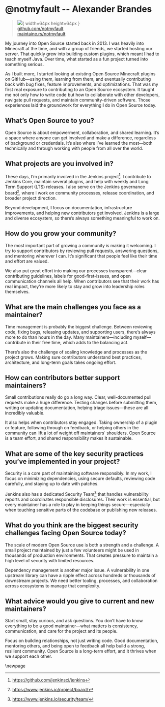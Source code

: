 # @notmyfault -- Alexander Brandes

> ![](https://github.com/notmyfault.png){ width=64px height=64px }  
> [github.com/notmyfault](https://github.com/notmyfault)  
> [maintaine.rs/notmyfault](https://maintaine.rs/notmyfault)

My journey into Open Source started back in 2013. I was heavily into Minecraft at the time, and with a group of friends, we started hosting our server. That quickly grew into building custom plugins, which meant I had to teach myself Java. Over time, what started as a fun project turned into something serious.

As I built more, I started looking at existing Open Source Minecraft plugins on GitHub—using them, learning from them, and eventually contributing back with bug fixes, feature improvements, and optimizations. That was my first real exposure to contributing to an Open Source ecosystem. It taught me not only how to write code but how to collaborate with other developers, navigate pull requests, and maintain community-driven software. Those experiences laid the groundwork for everything I do in Open Source today.

## **What’s Open Source to you?**

Open Source is about empowerment, collaboration, and shared learning. It’s a space where anyone can get involved and make a difference, regardless of background or credentials. It’s also where I’ve learned the most—both technically and through working with people from all over the world.

## **What projects are you involved in?**

These days, I’m primarily involved in the Jenkins project[^95]. I contribute to Jenkins Core, maintain several plugins, and help with weekly and Long Term Support (LTS) releases. I also serve on the Jenkins governance board[^96], where I work on community processes, release coordination, and broader project direction.

Beyond development, I focus on documentation, infrastructure improvements, and helping new contributors get involved. Jenkins is a large and diverse ecosystem, so there’s always something meaningful to work on.

## **How do you grow your community?**

The most important part of growing a community is making it welcoming. I try to support contributors by reviewing pull requests, answering questions, and mentoring wherever I can. It’s significant that people feel like their time and effort are valued.

We also put great effort into making our processes transparent—clear contributing guidelines, labels for good-first-issues, and open communication channels all help. When contributors see that their work has real impact, they’re more likely to stay and grow into leadership roles themselves.

## **What are the main challenges you face as a maintainer?**

Time management is probably the biggest challenge. Between reviewing code, fixing bugs, releasing updates, and supporting users, there’s always more to do than hours in the day. Many maintainers—including myself—contribute in their free time, which adds to the balancing act.

There’s also the challenge of scaling knowledge and processes as the project grows. Making sure contributors understand best practices, architecture, and long-term goals takes ongoing effort.

## **How can contributors better support maintainers?**

Small contributions really do go a long way. Clear, well-documented pull requests make a huge difference. Testing changes before submitting them, writing or updating documentation, helping triage issues—these are all incredibly valuable.

It also helps when contributors stay engaged. Taking ownership of a plugin or feature, following through on feedback, or helping others in the community can lift a lot of weight off maintainers' shoulders. Open Source is a team effort, and shared responsibility makes it sustainable.

## **What are some of the key security practices you’ve implemented in your project?**

Security is a core part of maintaining software responsibly. In my work, I focus on minimizing dependencies, using secure defaults, reviewing code carefully, and staying up to date with patches.

Jenkins also has a dedicated Security Team[^97] that handles vulnerability reports and coordinates responsible disclosures. Their work is essential, but every maintainer has a role to play in keeping things secure—especially when touching sensitive parts of the codebase or publishing new releases.

## **What do you think are the biggest security challenges facing Open Source today?**

The scale of modern Open Source use is both a strength and a challenge. A small project maintained by just a few volunteers might be used in thousands of production environments. That creates pressure to maintain a high level of security with limited resources.

Dependency management is another major issue. A vulnerability in one upstream library can have a ripple effect across hundreds or thousands of downstream projects. We need better tooling, processes, and collaboration across ecosystems to manage that complexity.

## **What advice would you give to current and new maintainers?**

Start small, stay curious, and ask questions. You don’t have to know everything to be a good maintainer—what matters is consistency, communication, and care for the project and its people.

Focus on building relationships, not just writing code. Good documentation, mentoring others, and being open to feedback all help build a strong, resilient community. Open Source is a long-term effort, and it thrives when we support each other.

\newpage


[^95]: https://github.com/jenkinsci/jenkins
[^96]: https://www.jenkins.io/project/board/
[^97]: https://www.jenkins.io/security/team/

